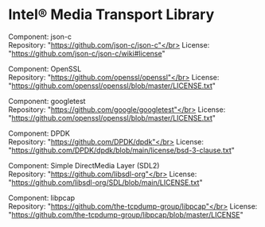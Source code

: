 # Intel® Media Transport Library

Component: json-c</br>
Repository: "https://github.com/json-c/json-c"</br>
License: "https://github.com/json-c/json-c/wiki#license"

Component: OpenSSL</br>
Repository: "https://github.com/openssl/openssl"</br>
License: "https://github.com/openssl/openssl/blob/master/LICENSE.txt"

Component: googletest</br>
Repository: "https://github.com/google/googletest"</br>
License: "https://github.com/openssl/openssl/blob/master/LICENSE.txt"

Component: DPDK</br>
Repository: "https://github.com/DPDK/dpdk"</br>
License: "https://github.com/DPDK/dpdk/blob/main/license/bsd-3-clause.txt"

Component: Simple DirectMedia Layer (SDL2)</br>
Repository: "https://github.com/libsdl-org"</br>
License: "https://github.com/libsdl-org/SDL/blob/main/LICENSE.txt"

Component: libpcap</br>
Repository: "https://github.com/the-tcpdump-group/libpcap"</br>
License: "https://github.com/the-tcpdump-group/libpcap/blob/master/LICENSE"
